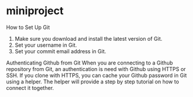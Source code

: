 # miniproject
How to Set Up Git

1. Make sure you download and install the latest version of Git.
2. Set your username in Git.
3. Set your commit email address in Git.

Authenticating Github from Git
When you are connecting to a Github repository from Git, an authentication is need with Github using HTTPS or SSH.
If you clone with HTTPS, you can cache your Github password in Git using a helper. The helper will provide a step by step tutorial on how to connect it together.
